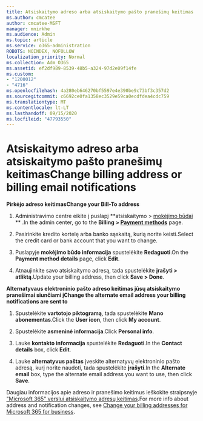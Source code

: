 ```yaml
---
title: Atsiskaitymo adreso arba atsiskaitymo pašto pranešimų keitimas
ms.author: cmcatee
author: cmcatee-MSFT
manager: mnirkhe
ms.audience: Admin
ms.topic: article
ms.service: o365-administration
ROBOTS: NOINDEX, NOFOLLOW
localization_priority: Normal
ms.collection: Adm_O365
ms.assetid: ef2df989-8539-48b5-a324-97d2e09f14fe
ms.custom:
- "1200012"
- "4716"
ms.openlocfilehash: 4a280eb646270bf5597e4e390be9c73bf3c357d2
ms.sourcegitcommit: c6692ce0fa1358ec3529e59ca0ecdfdea4cdc759
ms.translationtype: MT
ms.contentlocale: lt-LT
ms.lasthandoff: 09/15/2020
ms.locfileid: "47793550"
---
```

# <a name="change-billing-address-or-billing-email-notifications"></a><span data-ttu-id="89cff-102">Atsiskaitymo adreso arba atsiskaitymo pašto pranešimų keitimas</span><span class="sxs-lookup"><span data-stu-id="89cff-102">Change billing address or billing email notifications</span></span>

<span data-ttu-id="89cff-103">**Pirkėjo adreso keitimas**</span><span class="sxs-lookup"><span data-stu-id="89cff-103">**Change your Bill-To address**</span></span>

1. <span data-ttu-id="89cff-104">Administravimo centre eikite į puslapį \*\*atsiskaitymo > [mokėjimo būdai](https://go.microsoft.com/fwlink/p/?linkid=2018806) \*\* .</span><span class="sxs-lookup"><span data-stu-id="89cff-104">In the admin center, go to the **Billing > [Payment methods](https://go.microsoft.com/fwlink/p/?linkid=2018806)** page.</span></span>

2. <span data-ttu-id="89cff-105">Pasirinkite kredito kortelę arba banko sąskaitą, kurią norite keisti.</span><span class="sxs-lookup"><span data-stu-id="89cff-105">Select the credit card or bank account that you want to change.</span></span>

3. <span data-ttu-id="89cff-106">Puslapyje **mokėjimo būdo informacija** spustelėkite **Redaguoti**.</span><span class="sxs-lookup"><span data-stu-id="89cff-106">On the **Payment method details** page, click **Edit**.</span></span>

4. <span data-ttu-id="89cff-107">Atnaujinkite savo atsiskaitymo adresą, tada spustelėkite **įrašyti > atliktą**.</span><span class="sxs-lookup"><span data-stu-id="89cff-107">Update your billing address, then click **Save > Done**.</span></span>

<span data-ttu-id="89cff-108">**Alternatyvaus elektroninio pašto adreso keitimas jūsų atsiskaitymo pranešimai siunčiami į**</span><span class="sxs-lookup"><span data-stu-id="89cff-108">**Change the alternate email address your billing notifications are sent to**</span></span> 

1. <span data-ttu-id="89cff-109">Spustelėkite **vartotojo piktogramą**, tada spustelėkite **Mano abonementas**.</span><span class="sxs-lookup"><span data-stu-id="89cff-109">Click the **User icon**, then click **My account**.</span></span>

2. <span data-ttu-id="89cff-110">Spustelėkite **asmeninė informacija**.</span><span class="sxs-lookup"><span data-stu-id="89cff-110">Click **Personal info**.</span></span>

3. <span data-ttu-id="89cff-111">Lauke **kontakto informacija** spustelėkite **Redaguoti**.</span><span class="sxs-lookup"><span data-stu-id="89cff-111">In the **Contact details** box, click **Edit**.</span></span>

4. <span data-ttu-id="89cff-112">Lauke **alternatyvus paštas** įveskite alternatyvų elektroninio pašto adresą, kurį norite naudoti, tada spustelėkite **įrašyti**.</span><span class="sxs-lookup"><span data-stu-id="89cff-112">In the **Alternate email** box, type the alternate email address you want to use, then click **Save**.</span></span>

<span data-ttu-id="89cff-113">Daugiau informacijos apie adreso ir pranešimo keitimus ieškokite straipsnyje ["Microsoft 365" verslui atsiskaitymo adresų keitimas](https://docs.microsoft.com/microsoft-365/commerce/billing-and-payments/change-your-billing-addresses?view=o365-worldwide).</span><span class="sxs-lookup"><span data-stu-id="89cff-113">For more info about address and notification changes, see [Change your billing addresses for Microsoft 365 for business](https://docs.microsoft.com/microsoft-365/commerce/billing-and-payments/change-your-billing-addresses?view=o365-worldwide).</span></span>
